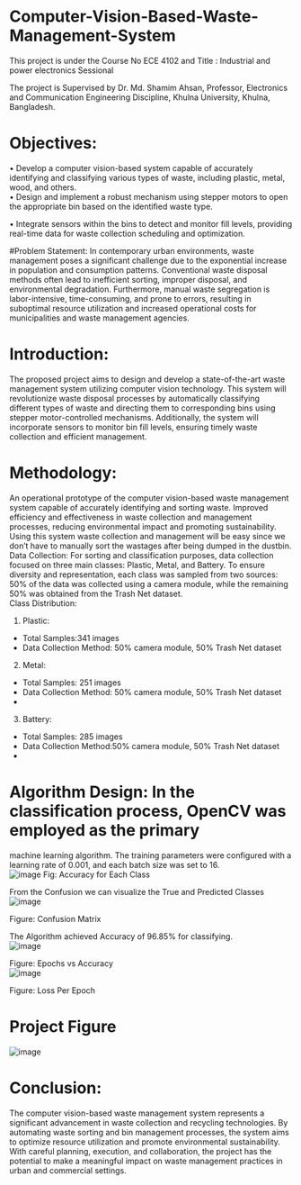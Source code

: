 # Computer-Vision-Based-Waste-Management-System
This project is under the Course No ECE 4102 and Title : Industrial and power electronics Sessional

The project is Supervised by
Dr. Md. Shamim Ahsan, 
Professor, 
Electronics and Communication Engineering Discipline, 
Khulna University,  Khulna, Bangladesh.

# Objectives: 
• Develop a computer vision-based system capable of accurately identifying and
classifying various types of waste, including plastic, metal, wood, and others.  
• Design and implement a robust mechanism using stepper motors to open the
appropriate bin based on the identified waste type.  

• Integrate sensors within the bins to detect and monitor fill levels, providing real-time
data for waste collection scheduling and optimization.

#Problem Statement:
In contemporary urban environments, waste management poses a significant challenge due to
the exponential increase in population and consumption patterns. Conventional waste disposal
methods often lead to inefficient sorting, improper disposal, and environmental degradation.
Furthermore, manual waste segregation is labor-intensive, time-consuming, and prone to
errors, resulting in suboptimal resource utilization and increased operational costs for
municipalities and waste management agencies.  

# Introduction:
The proposed project aims to design and develop a state-of-the-art waste management system
utilizing computer vision technology. This system will revolutionize waste disposal processes
by automatically classifying different types of waste and directing them to corresponding bins
using stepper motor-controlled mechanisms. Additionally, the system will incorporate sensors
to monitor bin fill levels, ensuring timely waste collection and efficient management.  

# Methodology:
An operational prototype of the computer vision-based waste management system capable of
accurately identifying and sorting waste. Improved efficiency and effectiveness in waste
collection and management processes, reducing environmental impact and promoting
sustainability. Using this system waste collection and management will be easy since we
don’t have to manually sort the wastages after being dumped in the dustbin.  
Data Collection:
For sorting and classification purposes, data collection focused on three main classes: Plastic,
Metal, and Battery. To ensure diversity and representation, each class was sampled from two
sources: 50% of the data was collected using a camera module, while the remaining 50% was
obtained from the Trash Net dataset.  
Class Distribution:  

1. Plastic:
  - Total Samples:341 images
  - Data Collection Method: 50% camera module, 50% Trash Net dataset
2. Metal:
- Total Samples: 251 images
- Data Collection Method: 50% camera module, 50% Trash Net dataset
- 
3. Battery:
- Total Samples: 285 images
- Data Collection Method:50% camera module, 50% Trash Net dataset
- 
# Algorithm Design: In the classification process, OpenCV was employed as the primary
machine learning algorithm. The training parameters were configured with a learning rate of
0.001, and each batch size was set to 16.  
![image](https://github.com/user-attachments/assets/5d8ff93b-a9f8-4d8d-ac60-252cbc3af2fd)
Fig: Accuracy for Each Class  

From the Confusion we can visualize the True and Predicted Classes  
![image](https://github.com/user-attachments/assets/a78cda95-f540-4d06-a6b3-423e4ef6cd89)

Figure: Confusion Matrix  

The Algorithm achieved Accuracy of 96.85% for classifying.  
![image](https://github.com/user-attachments/assets/dfc0b364-60d2-44b9-bfb0-8be5f73faa24)

Figure: Epochs vs Accuracy  
![image](https://github.com/user-attachments/assets/6dfc909f-d18e-4fe8-bc1a-ccee1ad12ac9)

Figure: Loss Per Epoch  
# Project Figure
![image](https://github.com/user-attachments/assets/cc55b5da-b984-46bc-aa54-bf3b14671fe1)

# Conclusion:
The computer vision-based waste management system represents a significant advancement in
waste collection and recycling technologies. By automating waste sorting and bin management
processes, the system aims to optimize resource utilization and promote environmental
sustainability. With careful planning, execution, and collaboration, the project has the potential
to make a meaningful impact on waste management practices in urban and commercial settings.
